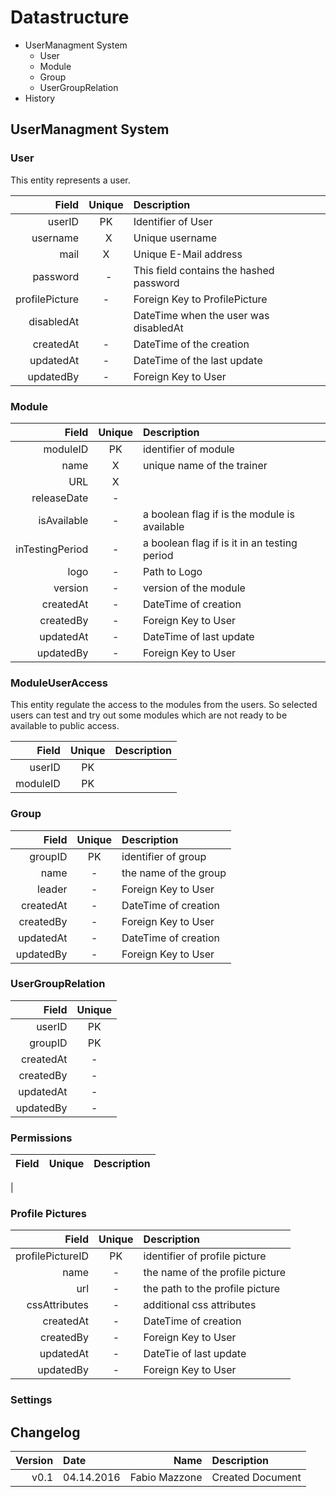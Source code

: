 # Datastructure

- UserManagment System
  - User
  - Module
  - Group
  - UserGroupRelation
- History


## UserManagment System

### User
This entity represents a user.

| Field           | Unique | Description                              |
|----------------:|:------:|:-----------------------------------------|
| userID          |   PK   | Identifier of User                       |
| username        |   X    | Unique username                          |
| mail            |   X    | Unique E-Mail address                    |
| password        |   -    | This field contains the hashed password  |
| profilePicture  |   -    | Foreign Key to ProfilePicture            |
| disabledAt      |        | DateTime when the user was disabledAt    |
| createdAt       |   -    | DateTime of the creation                 |
| updatedAt       |   -    | DateTime of the last update              |
| updatedBy       |   -    | Foreign Key to User                      |

### Module
| Field             | Unique  | Description                                   |
|------------------:|:-------:|:----------------------------------------------|
| moduleID          |   PK    | identifier of module                          |
| name              |   X     | unique name of the trainer                    |
| URL               |   X     |                                               |
| releaseDate       |   -     |                                               |
| isAvailable       |   -     | a boolean flag if is the module is available  |
| inTestingPeriod   |   -     | a boolean flag if is it in an testing period  |
| logo              |   -     | Path to Logo                                  |
| version           |   -     | version of the module                         |
| createdAt         |   -     | DateTime of creation                          |
| createdBy         |   -     | Foreign Key to User                           |
| updatedAt         |   -     | DateTime of last update                       |
| updatedBy         |   -     | Foreign Key to User                           |

### ModuleUserAccess
This entity regulate the access to the modules from the users.
So selected users can test and try out some modules which are not ready to be available to public access.

| Field             | Unique  | Description |
|------------------:|:-------:|:------------|
| userID            |   PK    |
| moduleID          |   PK    |


### Group
| Field           | Unique  | Description           |
|----------------:|:-------:|:----------------------|
| groupID         |   PK    | identifier of group   |
| name            |   -     | the name of the group |
| leader          |   -     | Foreign Key to User   |
| createdAt       |   -     | DateTime of creation  |
| createdBy       |   -     | Foreign Key to User   |
| updatedAt       |   -     | DateTime of creation  |
| updatedBy       |   -     | Foreign Key to User   |



### UserGroupRelation
| Field           | Unique |
|----------------:|:------:|
| userID          |   PK   |
| groupID         |   PK   |
| createdAt       |   -    |
| createdBy       |   -    |
| updatedAt       |   -    |
| updatedBy       |   -    |

### Permissions
| Field           | Unique  | Description     |
|----------------:|:-------:|:----------------|
|


### Profile Pictures
| Field             | Unique  | Description                     |
|------------------:|:-------:|:--------------------------------|
| profilePictureID  |   PK    | identifier of profile picture   |
| name              |   -     | the name of the profile picture |
| url               |   -     | the path to the profile picture |
| cssAttributes     |   -     | additional css attributes       |
| createdAt         |   -     | DateTime of creation            |
| createdBy         |   -     | Foreign Key to User             |
| updatedAt         |   -     | DateTie of last update          |
| updatedBy         |   -     | Foreign Key to User             |

### Settings



## Changelog

| Version |    Date    |      Name     |               Description             |
|--------:|:-----------|--------------:|:--------------------------------------|
| v0.1    | 04.14.2016 | Fabio Mazzone | Created Document                      |

